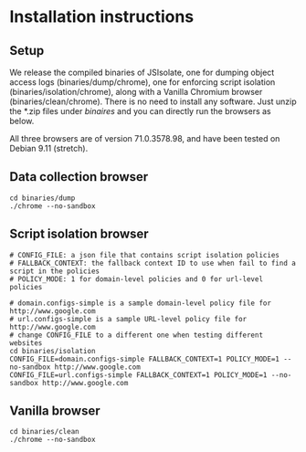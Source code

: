 # Installation instructions

## Setup 

We release the compiled binaries of JSIsolate, one for dumping object access logs (binaries/dump/chrome), one for enforcing script isolation (binaries/isolation/chrome), along with a Vanilla Chromium browser (binaries/clean/chrome). There is no need to install any software. Just unzip the *.zip files under _binaires_ and you can directly run the browsers as below.

All three browsers are of version 71.0.3578.98, and have been tested on Debian 9.11 (stretch).

## Data collection browser

```shell
cd binaries/dump
./chrome --no-sandbox
```

## Script isolation browser

```shell
# CONFIG_FILE: a json file that contains script isolation policies
# FALLBACK_CONTEXT: the fallback context ID to use when fail to find a script in the policies
# POLICY_MODE: 1 for domain-level policies and 0 for url-level policies

# domain.configs-simple is a sample domain-level policy file for http://www.google.com
# url.configs-simple is a sample URL-level policy file for http://www.google.com
# change CONFIG_FILE to a different one when testing different websites
cd binaries/isolation
CONFIG_FILE=domain.configs-simple FALLBACK_CONTEXT=1 POLICY_MODE=1 --no-sandbox http://www.google.com
CONFIG_FILE=url.configs-simple FALLBACK_CONTEXT=1 POLICY_MODE=1 --no-sandbox http://www.google.com
```

## Vanilla browser

```shell
cd binaries/clean
./chrome --no-sandbox
```
